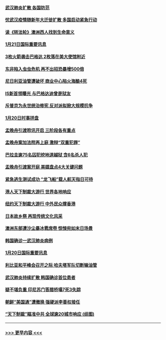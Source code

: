 #### [武汉肺炎扩散 各国防范](../pages/prog202/a102757636.md?t=01220233) 
#### [忧武汉疫情随新年大迁徙扩散 多国启动紧急行动](../pages/prog202/a102757625.md?t=01220233) 
#### [读《转法轮》澳洲西人找到生命意义](../pages/prog202/a102757465.md?t=01220233) 
#### [1月21日国际重要讯息](../pages/prog202/a102757450.md?t=01220233) 
#### [3枚火箭袭击巴格达 2枚落在美大使馆附近](../pages/prog202/a102757310.md?t=01220233) 
#### [东非陷入虫虫危机 再不出招恐暴增500倍](../pages/prog202/a102757295.md?t=01220233) 
#### [尼日利亚油管遭破坏 商业中心陷火海酿4死](../pages/prog202/a102757272.md?t=01220233) 
#### [IS新首领曝光 与巴格达迪曾是狱友](../pages/prog202/a102757122.md?t=01220233) 
#### [斥普京为永世统治修宪 反对派拟掀大规模抗争](../pages/prog202/a102757022.md?t=01220233) 
#### [1月20日时事拼盘](../pages/prog202/a102757036.md?t=01220233) 
#### [孟晚舟引渡聆讯开启 三阶段各有重点](../pages/prog202/a102757006.md?t=01220233) 
#### [孟晚舟案加法院再上庭 激辩“双重犯罪”](../pages/prog202/a102756996.md?t=01220233) 
#### [巴拉圭逾75名囚犯挖地道越狱 含6名杀人犯](../pages/prog202/a102756968.md?t=01220233) 
#### [孟晚舟引渡案开庭 美媒盘点4大关键问题](../pages/prog202/a102756917.md?t=01220233) 
#### [紧急逃生测试成功 “龙飞船”载人航天指日可待](../pages/prog202/a102756957.md?t=01220233) 
#### [港人天下制裁大游行 世界各地响应](../pages/prog202/a102756878.md?t=01220233) 
#### [纽约天下制裁大游行 中外民众撑香港](../pages/prog202/a102756875.md?t=01220233) 
#### [日本故乡祭 再现传统文化风采](../pages/prog202/a102756778.md?t=01220233) 
#### [澳洲东部遭沙尘暴冰雹席卷 惊悚宛如末日场景](../pages/prog202/a102756630.md?t=01220233) 
#### [韩国确诊一武汉肺炎病例](../pages/prog202/a102756696.md?t=01220233) 
#### [1月20日国际重要讯息](../pages/prog202/a102756640.md?t=01220233) 
#### [利比亚和平峰会召开之际 哈夫塔军队切断输油管](../pages/prog202/a102756580.md?t=01220233) 
#### [武汉肺炎持续扩散 韩国确诊首位患者](../pages/prog202/a102756566.md?t=01220233) 
#### [疑不堪负重 印尼苏门答腊桥塌7死3失踪](../pages/prog202/a102756559.md?t=01220233) 
#### [朝鲜“美国通”遭撤换 强硬派李善权接任](../pages/prog202/a102756380.md?t=01220233) 
#### [“天下制裁”瞄准中共 全球逾20城市响应 (组图)](../pages/prog202/a102756496.md?t=01220233) 

----
#### [ >>> 更早内容 <<< ](../indexes/prog202-earlier.md)
